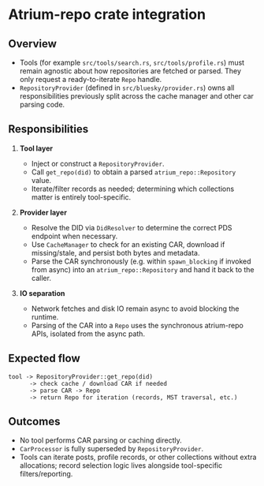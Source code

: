 # Atrium-repo crate integration

## Overview
- Tools (for example `src/tools/search.rs`, `src/tools/profile.rs`) must remain agnostic about how repositories are fetched or parsed. They only request a ready-to-iterate `Repo` handle.
- `RepositoryProvider` (defined in `src/bluesky/provider.rs`) owns all responsibilities previously split across the cache manager and other car parsing code.

## Responsibilities
1. **Tool layer**
	- Inject or construct a `RepositoryProvider`.
	- Call `get_repo(did)` to obtain a parsed `atrium_repo::Repository` value.
	- Iterate/filter records as needed; determining which collections matter is entirely tool-specific.

2. **Provider layer**
	- Resolve the DID via `DidResolver` to determine the correct PDS endpoint when necessary.
	- Use `CacheManager` to check for an existing CAR, download if missing/stale, and persist both bytes and metadata.
	- Parse the CAR synchronously (e.g. within `spawn_blocking` if invoked from async) into an `atrium_repo::Repository` and hand it back to the caller.

3. **IO separation**
	- Network fetches and disk IO remain async to avoid blocking the runtime.
	- Parsing of the CAR into a `Repo` uses the synchronous atrium-repo APIs, isolated from the async path.

## Expected flow
```
tool -> RepositoryProvider::get_repo(did)
	  -> check cache / download CAR if needed
	  -> parse CAR -> Repo
	  -> return Repo for iteration (records, MST traversal, etc.)
```

## Outcomes
- No tool performs CAR parsing or caching directly.
- `CarProcessor` is fully superseded by `RepositoryProvider`.
- Tools can iterate posts, profile records, or other collections without extra allocations; record selection logic lives alongside tool-specific filters/reporting.